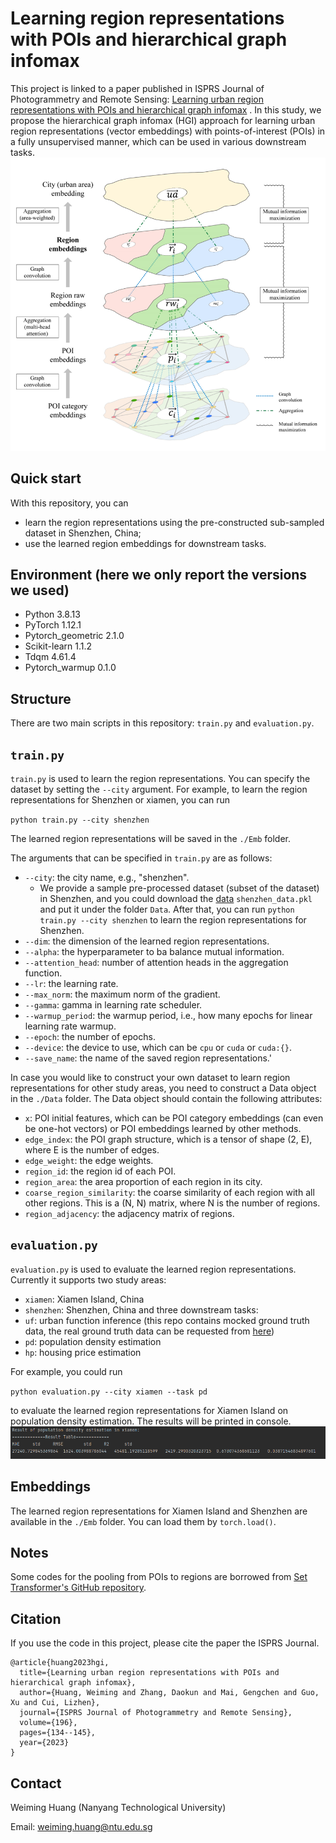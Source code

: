 # Learning region representations with POIs and hierarchical graph infomax

This project is linked to a paper published in ISPRS Journal of Photogrammetry and Remote Sensing: [Learning urban region representations with POIs and hierarchical graph infomax](https://doi.org/10.1016/j.isprsjprs.2022.11.021)
.
In this study, we propose the hierarchical graph infomax (HGI) approach for learning urban region representations (vector embeddings) with points-of-interest (POIs) in a fully unsupervised manner, which can be used in various downstream tasks. 
![HGI](Figures/HGI.png)
## Quick start
With this repository, you can 
- learn the region representations using the pre-constructed sub-sampled dataset in Shenzhen, China;
- use the learned region embeddings for downstream tasks.

## Environment (here we only report the versions we used)
- Python 3.8.13
- PyTorch 1.12.1
- Pytorch_geometric 2.1.0
- Scikit-learn 1.1.2
- Tdqm 4.61.4
- Pytorch_warmup 0.1.0

## Structure
There are two main scripts in this repository: `train.py` and `evaluation.py`.


## `train.py`
`train.py` is used to learn the region representations. You can specify the dataset by setting the `--city` argument. For example, to learn the region representations for Shenzhen or xiamen, you can run 

`python train.py --city shenzhen` 

The learned region representations will be saved in the `./Emb` folder. 

The arguments that can be specified in `train.py` are as follows:
- `--city`: the city name, e.g., "shenzhen". 
  - We provide a sample pre-processed dataset (subset of the dataset) in Shenzhen, and you could download the [data](https://figshare.com/articles/dataset/Sub-sampled_dataset_for_Shenzhen_HGI_region_embedding_example_dataset_/21836496) `shenzhen_data.pkl` and put it under the folder `Data`. After that, you can run `python train.py --city shenzhen` to learn the region representations for Shenzhen.
- `--dim`: the dimension of the learned region representations.
- `--alpha`: the hyperparameter to ba balance mutual information.
- `--attention_head`: number of attention heads in the aggregation function.
- `--lr`: the learning rate.
- `--max_norm`: the maximum norm of the gradient.
- `--gamma`: gamma in learning rate scheduler.
- `--warmup_period`: the warmup period, i.e., how many epochs for linear learning rate warmup.
- `--epoch`: the number of epochs.
- `--device`: the device to use, which can be `cpu` or `cuda` or `cuda:{}`.
- `--save_name`: the name of the saved region representations.'

In case you would like to construct your own dataset to learn region representations for other study areas, you need to construct a Data object in the `./Data` folder. The Data object should contain the following attributes:
- `x`: POI initial features, which can be POI category embeddings (can even be one-hot vectors) or POI embeddings learned by other methods.
- `edge_index`: the POI graph structure, which is a tensor of shape (2, E), where E is the number of edges.
- `edge_weight`: the edge weights.
- `region_id`: the region id of each POI.
- `region_area`: the area proportion of each region in its city.
- `coarse_region_similarity`: the coarse similarity of each region with all other regions. This is a (N, N) matrix, where N is the number of regions.
- `region_adjacency`: the adjacency matrix of regions. 


## `evaluation.py`
`evaluation.py` is used to evaluate the learned region representations. Currently it supports two study areas:
- `xiamen`: Xiamen Island, China
- `shenzhen`: Shenzhen, China
and three downstream tasks:
- `uf`: urban function inference (this repo contains mocked ground truth data, the real ground truth data can be requested from [here](http://geoscape.pku.edu.cn/en.html))
- `pd`: population density estimation
- `hp`: housing price estimation

For example, you could run 

`python evaluation.py --city xiamen --task pd` 

to evaluate the learned region representations for Xiamen Island on population density estimation. The results will be printed in console.
![eval](Figures/eval.png)

## Embeddings
The learned region representations for Xiamen Island and Shenzhen are available in the `./Emb` folder. You can load them by `torch.load()`.

## Notes
Some codes for the pooling from POIs to regions are borrowed from [Set Transformer's GitHub repository](https://github.com/juho-lee/set_transformer).

## Citation

If you use the code in this project, please cite the paper the ISPRS Journal.
```
@article{huang2023hgi,
  title={Learning urban region representations with POIs and hierarchical graph infomax},
  author={Huang, Weiming and Zhang, Daokun and Mai, Gengchen and Guo, Xu and Cui, Lizhen},
  journal={ISPRS Journal of Photogrammetry and Remote Sensing},
  volume={196},
  pages={134--145},
  year={2023}
}
```

## Contact
Weiming Huang (Nanyang Technological University)

Email: weiming.huang@ntu.edu.sg
